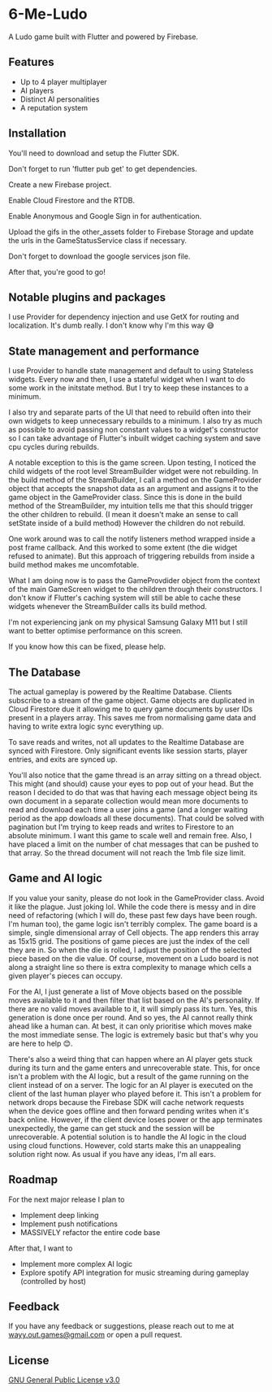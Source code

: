 # 6-Me-Ludo

A Ludo game built with Flutter and powered by Firebase.

## Features

- Up to 4 player multiplayer
- AI players
- Distinct AI personalities
- A reputation system

## Installation

You'll need to download and setup the Flutter SDK.

Don't forget to run 'flutter pub get' to get dependencies.

Create a new Firebase project.

Enable Cloud Firestore and the RTDB.

Enable Anonymous and Google Sign in for authentication.

Upload the gifs in the other_assets folder to Firebase Storage and update the urls in the GameStatusService class if necessary.

Don't forget to download the google services json file.

After that, you're good to go!

## Notable plugins and packages

I use Provider for dependency injection and use GetX for routing and localization. It's dumb really. I don't know why I'm this way 😅

## State management and performance

I use Provider to handle state management and default to using Stateless widgets. Every now and then, I use a stateful widget when I want to do some work in the initstate method. But I try to keep these instances to a minimum.

I also try and separate parts of the UI that need to rebuild often into their own widgets to keep unnecessary rebuilds to a minimum. I also try as much as possible to avoid passing non constant values to a widget's constructor so I can take advantage of Flutter's inbuilt widget caching system and save cpu cycles during rebuilds.

A notable exception to this is the game screen. Upon testing, I noticed the child widgets of the root level StreamBuilder widget were not rebuilding. In the build method of the StreamBuilder, I call a method on the GameProvider object that accepts the snapshot data as an argument and assigns it to the game object in the GameProvider class. Since this is done in the build method of the StreamBuilder, my intuition tells me that this should trigger the other children to rebuild. (I mean it doesn't make an sense to call setState inside of a build method) However the children do not rebuild.

One work around was to call the notify listeners method wrapped inside a post frame callback. And this worked to some extent (the die widget refused to animate). But this approach of triggering rebuilds from inside a build method makes me uncomfotable.

What I am doing now is to pass the GameProvdider object from the context of the main GameScreen widget to the children through their constructors. I don't know if Flutter's caching system will still be able to cache these widgets whenever the StreamBuilder calls its build method.

I'm not experiencing jank on my physical Samsung Galaxy M11 but I still want to better optimise performance on this screen.

If you know how this can be fixed, please help.

## The Database

The actual gameplay is powered by the Realtime Database. Clients subscribe to a stream of the game object. Game objects are duplicated in Cloud Firestore due it allowing me to query game documents by user IDs present in a players array. This saves me from normalising game data and having to write extra logic sync everything up.

To save reads and writes, not all updates to the Realtime Database are synced with Firestore. Only significant events like session starts, player entries, and exits are synced up.

You'll also notice that the game thread is an array sitting on a thread object. This might (and should) cause your eyes to pop out of your head. But the reason I decided to do that was that having each message object being its own document in a separate collection would mean more documents to read and download each time a user joins a game (and a longer waiting period as the app dowloads all these documents). That could be solved with pagination but I'm trying to keep reads and writes to Firestore to an absolute minimum. I want this game to scale well and remain free. Also, I have placed a limit on the number of chat messages that can be pushed to that array. So the thread document will not reach the 1mb file size limit.

## Game and AI logic

If you value your sanity, please do not look in the GameProvider class. Avoid it like the plague. Just joking lol. While the code there is messy and in dire need of refactoring (which I will do, these past few days have been rough. I'm human too), the game logic isn't terribly complex. The game board is a simple, single dimensional array of Cell objects. The app renders this array as 15x15 grid. The positions of game pieces are just the index of the cell they are in. So when the die is rolled, I adjust the position of the selected piece based on the die value. Of course, movement on a Ludo board is not along a straight line so there is extra complexity to manage which cells a given player's pieces can occupy.

For the AI, I just generate a list of Move objects based on the possible moves available to it and then filter that list based on the AI's personality. If there are no valid moves available to it, it will simply pass its turn. Yes, this generation is done once per round. And so yes, the AI cannot really think ahead like a human can. At best, it can only prioritise which moves make the most immediate sense. The logic is extremely basic but that's why you are here to help 😊.

There's also a weird thing that can happen where an AI player gets stuck during its turn and the game enters and unrecoverable state. This, for once isn't a problem with the AI logic, but a result of the game running on the client instead of on a server. The logic for an AI player is executed on the client of the last human player who played before it. This isn't a problem for network drops because the Firebase SDK will cache network requests when the device goes offline and then forward pending writes when it's back online. However, if the client device loses power or the app terminates unexpectedly, the game can get stuck and the session will be unrecoverable. A potential solution is to handle the AI logic in the cloud using cloud functions. However, cold starts make this an unappealing solution right now. As usual if you have any ideas, I'm all ears.

## Roadmap

For the next major release I plan to

- Implement deep linking
- Implement push notifications
- MASSIVELY refactor the entire code base

After that, I want to

- Implement more complex AI logic
- Explore spotify API integration for music streaming during gameplay (controlled by host)

## Feedback

If you have any feedback or suggestions, please reach out to me at wayy.out.games@gmail.com or open a pull request.

## License

[GNU General Public License v3.0](https://choosealicense.com/licenses/mit/)
